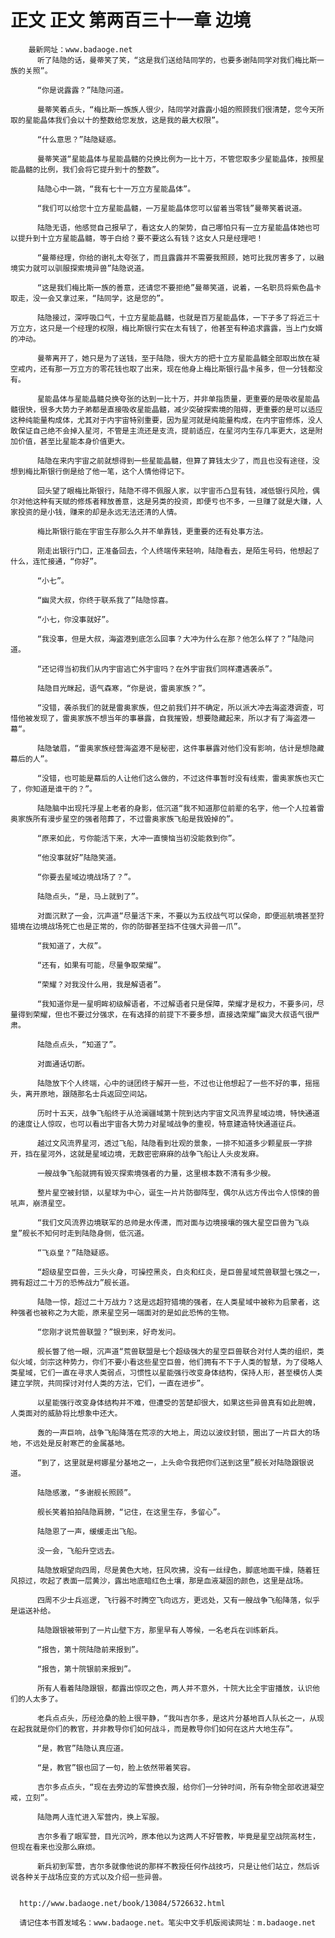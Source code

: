 # 正文 正文 第两百三十一章 边境
        最新网址：www.badaoge.net
          听了陆隐的话，曼蒂笑了笑，“这是我们送给陆同学的，也要多谢陆同学对我们梅比斯一族的关照”。
      
          “你是说露露？”陆隐问道。
      
          曼蒂笑着点头，“梅比斯一族族人很少，陆同学对露露小姐的照顾我们很清楚，您今天所取的星能晶体我们会以十的整数给您发放，这是我的最大权限”。
      
          “什么意思？”陆隐疑惑。
      
          曼蒂笑道“星能晶体与星能晶髓的兑换比例为一比十万，不管您取多少星能晶体，按照星能晶髓的比例，我们会将它提升到十的整数”。
      
          陆隐心中一跳，“我有七十一万立方星能晶体”。
      
          “我们可以给您十立方星能晶髓，一万星能晶体您可以留着当零钱”曼蒂笑着说道。
      
          陆隐无语，他感觉自己报早了，看这女人的架势，自己哪怕只有一立方星能晶体她也可以提升到十立方星能晶髓，等于白给？要不要这么有钱？这女人只是经理吧！
      
          “曼蒂经理，你给的谢礼太夸张了，而且露露并不需要我照顾，她可比我厉害多了，以融境实力就可以驯服探索境异兽”陆隐说道。
      
          “这是我们梅比斯一族的善意，还请您不要拒绝”曼蒂笑道，说着，一名职员将紫色晶卡取走，没一会又拿过来，“陆同学，这是您的”。
      
          陆隐接过，深呼吸口气，十立方星能晶髓，也就是百万星能晶体，一下子多了将近三十万立方，这只是一个经理的权限，梅比斯银行实在太有钱了，他甚至有种追求露露，当上门女婿的冲动。
      
          曼蒂离开了，她只是为了送钱，至于陆隐，很大方的把十立方星能晶髓全部取出放在凝空戒内，还有那一万立方的零花钱也取了出来，现在他身上梅比斯银行晶卡虽多，但一分钱都没有。
      
          星能晶体与星能晶髓兑换夸张的达到一比十万，并非单指质量，更重要的是吸收星能晶髓很快，很多大势力子弟都是直接吸收星能晶髓，减少突破探索境的阻碍，更重要的是可以适应这种纯能量构成体，尤其对于内宇宙特别重要，因为星河就是纯能量构成，在内宇宙修炼，没人敢保证自己绝不会掉入星河，不管是主流还是支流，提前适应，在星河内生存几率更大，这是附加价值，甚至比星能本身价值更大。
      
          陆隐在来内宇宙之前就想得到一些星能晶髓，但算了算钱太少了，而且也没有途径，没想到梅比斯银行倒是给了他一笔，这个人情他得记下。
      
          回头望了眼梅比斯银行，陆隐不得不佩服人家，以宇宙币凸显有钱，减低银行风险，偶尔对他这种有天赋的修炼者释放善意，这是另类的投资，即便亏也不多，一旦赚了就是大赚，人家投资的是小钱，赚来的却是永远无法还清的人情。
      
          梅比斯银行能在宇宙生存那么久并不单靠钱，更重要的还有处事方法。
      
          刚走出银行门口，正准备回去，个人终端传来轻响，陆隐看去，是陌生号码，他想起了什么，连忙接通，“你好”。
      
          “小七”。
      
          “幽灵大叔，你终于联系我了”陆隐惊喜。
      
          “小七，你没事就好”。
      
          “我没事，但是大叔，海盗港到底怎么回事？大冲为什么在那？他怎么样了？”陆隐问道。
      
          “还记得当初我们从内宇宙逃亡外宇宙吗？在外宇宙我们同样遭遇袭杀”。
      
          陆隐目光眯起，语气森寒，“你是说，雷奥家族？”。
      
          “没错，袭杀我们的就是雷奥家族，但之前我们并不确定，所以派大冲去海盗港调查，可惜他被发现了，雷奥家族不想当年的事暴露，自我摧毁，想要隐藏起来，所以才有了海盗港一幕“。
      
          陆隐皱眉，“雷奥家族经营海盗港不是秘密，这件事暴露对他们没有影响，估计是想隐藏幕后的人”。
      
          “没错，也可能是幕后的人让他们这么做的，不过这件事暂时没有线索，雷奥家族也灭亡了，你知道是谁干的？”。
      
          陆隐脑中出现托浮星上老者的身影，低沉道“我不知道那位前辈的名字，他一个人拉着雷奥家族所有漫步星空的强者陪葬了，不过雷奥家族飞船是我毁掉的”。
      
          “原来如此，亏你能活下来，大冲一直懊恼当初没能救到你”。
      
          “他没事就好”陆隐笑道。
      
          “你要去星域边境战场了？”。
      
          陆隐点头，“是，马上就到了”。
      
          对面沉默了一会，沉声道“尽量活下来，不要以为五纹战气可以保命，即便巡航境甚至狩猎境在边境战场死亡也是正常的，你的防御甚至挡不住强大异兽一爪”。
      
          “我知道了，大叔”。
      
          “还有，如果有可能，尽量争取荣耀”。
      
          “荣耀？对我没什么用，我是解语者”。
      
          “我知道你是一星明眸初级解语者，不过解语者只是保障，荣耀才是权力，不要多问，尽量得到荣耀，但也不要过分强求，在有选择的前提下不要多想，直接选荣耀”幽灵大叔语气很严肃。
      
          陆隐点点头，“知道了”。
      
          对面通话切断。
      
          陆隐放下个人终端，心中的谜团终于解开一些，不过也让他想起了一些不好的事，摇摇头，离开原地，跟随那名士兵返回空间站。
      
          历时十五天，战争飞船终于从沧澜疆域第十院到达内宇宙文风流界星域边境，特快通道的速度让人惊叹，也可以看出宇宙各大势力对星域战争的重视，特意建造特快通道征兵。
      
          越过文风流界星河，透过飞船，陆隐看到壮观的景象，一排不知道多少颗星辰一字排开，挡在星河外，这就是星域边境，无数密密麻麻的战争飞船让人头皮发麻。
      
          一艘战争飞船就拥有毁灭探索境强者的力量，这里根本数不清有多少艘。
      
          整片星空被封锁，以星球为中心，诞生一片片防御阵型，偶尔从远方传出令人惊悚的兽吼声，崩溃星空。
      
          “我们文风流界边境联军的总帅是水传潇，而对面与边境接壤的强大星空巨兽为飞焱皇”舰长不知何时走到陆隐身侧，低沉道。
      
          “飞焱皇？”陆隐疑惑。
      
          “超级星空巨兽，三头火身，可操控黑炎，白炎和红炎，是巨兽星域荒兽联盟七强之一，拥有超过二十万的恐怖战力”舰长道。
      
          陆隐一惊，超过二十万战力？这是远超狩猎境的强者，在人类星域中被称为启蒙者，这种强者也被称之为大能，原来星空另一端面对的是如此恐怖的生物。
      
          “您刚才说荒兽联盟？”银到来，好奇发问。
      
          舰长瞥了他一眼，沉声道“荒兽联盟是七个超级强大的星空巨兽联合对付人类的组织，类似火域，剑宗这种势力，你们不要小看这些星空巨兽，他们拥有不下于人类的智慧，为了侵略人类星域，它们一直在寻求人类弱点，习惯性以星能强行改变身体结构，保持人形，甚至模仿人类建立学院，共同探讨对付人类的方法，它们，一直在进步”。
      
          以星能强行改变身体结构并不难，但遭受的苦楚却很大，如果这些异兽真有如此胆魄，人类面对的威胁将比想象中还大。
      
          轰的一声巨响，战争飞船降落在荒凉的大地上，周边以波纹封锁，圈出了一片巨大的场地，不远处是反射寒芒的金属基地。
      
          “到了，这里就是柯娜星分基地之一，上头命令我把你们送到这里”舰长对陆隐跟银说道。
      
          陆隐感激，“多谢舰长照顾”。
      
          舰长笑着拍拍陆隐肩膀，“记住，在这里生存，多留心”。
      
          陆隐恩了一声，缓缓走出飞船。
      
          没一会，飞船升空远去。
      
          陆隐放眼望向四周，尽是黄色大地，狂风吹拂，没有一丝绿色，脚底地面干燥，随着狂风掠过，吹起了表面一层黄沙，露出地底暗红色土壤，那是血液凝固的颜色，这里是战场。
      
          四周不少士兵巡逻，飞行器不时腾空飞向远方，更远处，又有一艘战争飞船降落，似乎是运送补给。
      
          陆隐跟银被带到了一片山壁下方，那里早有人等候，一名老兵在训练新兵。
      
          “报告，第十院陆隐前来报到”。
      
          “报告，第十院银前来报到”。
      
          所有人看着陆隐跟银，都露出惊叹之色，两人并不意外，十院大比全宇宙播放，认识他们的人太多了。
      
          老兵点点头，历经沧桑的脸上很平静，“我叫吉尔多，是这片分基地百人队长之一，从现在起我就是你们的教官，并非教导你们如何战斗，而是教导你们如何在这片大地生存”。
      
          “是，教官”陆隐认真应道。
      
          “是，教官”银也回了一句，脸上依然带着笑容。
      
          吉尔多点点头，“现在去旁边的军营换衣服，给你们一分钟时间，所有杂物全部收进凝空戒，立刻”。
      
          陆隐两人连忙进入军营内，换上军服。
      
          吉尔多看了眼军营，目光沉吟，原本他以为这两人不好管教，毕竟是星空战院高材生，但现在看来也没那么麻烦。
      
          新兵初到军营，吉尔多就像他说的那样不教授任何作战技巧，只是让他们站立，然后诉说各种关于战场应变的方式以及介绍一些异兽。
      
      
      http://www.badaoge.net/book/13084/5726632.html
      
      请记住本书首发域名：www.badaoge.net。笔尖中文手机版阅读网址：m.badaoge.net